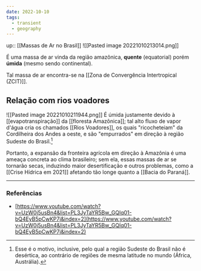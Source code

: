 ```yaml
---
date: 2022-10-10
tags:
  - transient
  - geography
---
```

up:: [[Massas de Ar no Brasil]]
![[Pasted image 20221010213014.png]]

É uma massa de ar vinda da região amazônica, **quente** (equatorial) porém **úmida** (mesmo sendo continental).

Tal massa de ar encontra-se na [[Zona de Convergência Intertropical (ZCIT)]].

## Relação com rios voadores
![[Pasted image 20221010211944.png]]
É úmida justamente devido à [[evapotranspiração]] da [[floresta Amazônica]]; tal alto fluxo de vapor d'água cria os chamados [[Rios Voadores]], os quais "ricocheteiam" da Cordilheira dos Andes a oeste, e são "empurrados" em direção à região Sudeste do Brasil.[^1]

Portanto, a expansão da fronteira agrícola em direção à Amazônia é uma ameaça concreta ao clima brasileiro; sem ela, essas massas de ar se tornarão secas, induzindo maior desertificação e outros problemas, como a [[Crise Hídrica em 2021]] afetando tão longe quanto a [[Bacia do Paraná]].

---
### Referências
- [https://www.youtube.com/watch?v=UzW0j5usBn4&list=PL3JyTaYR5Bw_GQIq01-bQ4EyB5pCwKP7j&index=2](https://www.youtube.com/watch?v=UzW0j5usBn4&list=PL3JyTaYR5Bw_GQIq01-bQ4EyB5pCwKP7j&index=2)

[^1]: Esse é o motivo, inclusive, pelo qual a região Sudeste do Brasil não é desértica, ao contrário de regiões de mesma latitude no mundo (África, Austrália).